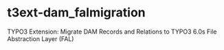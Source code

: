 t3ext-dam_falmigration
======================

TYPO3 Extension: Migrate DAM Records and Relations to TYPO3 6.0s File Abstraction Layer (FAL)